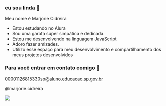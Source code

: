 ### eu sou linda 💋

Meu nome é Marjorie Cidreira

- Estou estudando no Alura
- Sou uma garota super simpática e dedicada.
- Estou me desenvolvendo na linguagem JavaScript
- Adoro fazer amizades.
- Utilizo esse espaço para meu desenvolvimento e compartilhamento dos meus projetos desenvolvidos

 ### Para você entrar em contato comigo 💙
  
 00001126815330sp@aluno.educacao.sp.gov.br

 @marjorie.cidreira

 ![](https://tenor.com/pt-BR/view/risa-gif-9652463622883698378)

